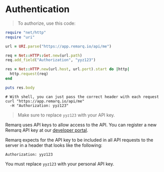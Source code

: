 # Authentication

> To authorize, use this code:

```ruby
require "net/http"
require "uri"

url = URI.parse("https://app.remarq.io/api/me")

req = Net::HTTP::Get.new(url.path)
req.add_field("Authorization", "yyz123")

res = Net::HTTP.new(url.host, url.port).start do |http|
  http.request(req)
end

puts res.body
```

```shell
# With shell, you can just pass the correct header with each request
curl "https://app.remarq.io/api/me"
  -H "Authorization: yyz123"
```

> Make sure to replace `yyz123` with your API key.

Remarq uses API keys to allow access to the API. You can register a new Remarq API key at our [developer portal](https://app.remarq.iod/developers/api_keys).

Remarq expects for the API key to be included in all API requests to the server in a header that looks like the following:

`Authorization: yyz123`

<aside class="notice">
You must replace <code>yyz123</code> with your personal API key.
</aside>
